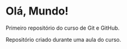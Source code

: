 # Olá, Mundo!
Primeiro repositório do curso de Git e GitHub.

Repositório criado durante uma aula do curso.
